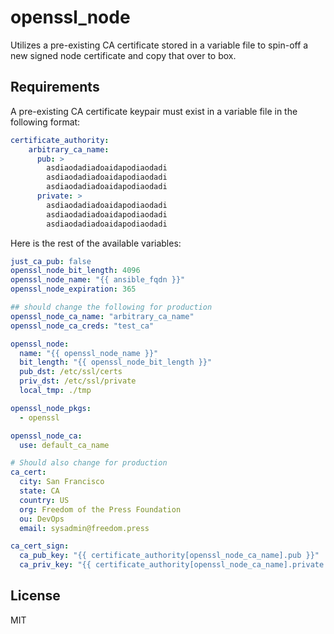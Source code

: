 openssl_node
=========

Utilizes a pre-existing CA certificate stored in a variable file to spin-off a
new signed node certificate and copy that over to box.


Requirements
------------

A pre-existing CA certificate keypair must exist in a variable file in the
following format:

```yaml
certificate_authority:
    arbitrary_ca_name:
      pub: >
        asdiaodadiadoaidapodiaodadi
        asdiaodadiadoaidapodiaodadi
        asdiaodadiadoaidapodiaodadi
      private: >
        asdiaodadiadoaidapodiaodadi
        asdiaodadiadoaidapodiaodadi
        asdiaodadiadoaidapodiaodadi
```

Here is the rest of the available variables:

```yaml
just_ca_pub: false
openssl_node_bit_length: 4096
openssl_node_name: "{{ ansible_fqdn }}"
openssl_node_expiration: 365

## should change the following for production
openssl_node_ca_name: "arbitrary_ca_name"
openssl_node_ca_creds: "test_ca"

openssl_node:
  name: "{{ openssl_node_name }}"
  bit_length: "{{ openssl_node_bit_length }}"
  pub_dst: /etc/ssl/certs
  priv_dst: /etc/ssl/private
  local_tmp: ./tmp

openssl_node_pkgs:
  - openssl

openssl_node_ca:
  use: default_ca_name

# Should also change for production
ca_cert:
  city: San Francisco
  state: CA
  country: US
  org: Freedom of the Press Foundation
  ou: DevOps
  email: sysadmin@freedom.press

ca_cert_sign:
  ca_pub_key: "{{ certificate_authority[openssl_node_ca_name].pub }}"
  ca_priv_key: "{{ certificate_authority[openssl_node_ca_name].private }}"
```

License
-------

MIT

